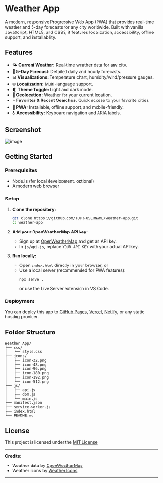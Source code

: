 # Weather App

A modern, responsive Progressive Web App (PWA) that provides real-time weather and 5-day forecasts for any city worldwide. Built with vanilla JavaScript, HTML5, and CSS3, it features localization, accessibility, offline support, and installability.

## Features

- 🌤️ **Current Weather:** Real-time weather data for any city.
- 📅 **5-Day Forecast:** Detailed daily and hourly forecasts.
- 📊 **Visualizations:** Temperature chart, humidity/wind/pressure gauges.
- 🌐 **Localization:** Multi-language support.
- 🌓 **Theme Toggle:** Light and dark mode.
- 📍 **Geolocation:** Weather for your current location.
- ⭐ **Favorites & Recent Searches:** Quick access to your favorite cities.
- 📱 **PWA:** Installable, offline support, and mobile-friendly.
- ♿ **Accessibility:** Keyboard navigation and ARIA labels.

## Screenshot

![image](https://github.com/user-attachments/assets/419ae6e2-94f6-4cb3-b338-de6ff82c146c)


## Getting Started

### Prerequisites

- Node.js (for local development, optional)
- A modern web browser

### Setup

1. **Clone the repository:**
   ```bash
   git clone https://github.com/YOUR-USERNAME/weather-app.git
   cd weather-app
   ```

2. **Add your OpenWeatherMap API key:**
   - Sign up at [OpenWeatherMap](https://openweathermap.org/) and get an API key.
   - In `js/api.js`, replace `YOUR_API_KEY` with your actual API key.

3. **Run locally:**
   - Open `index.html` directly in your browser, or
   - Use a local server (recommended for PWA features):
     ```bash
     npx serve .
     ```
     or use the Live Server extension in VS Code.

### Deployment

You can deploy this app to [GitHub Pages](https://pages.github.com/), [Vercel](https://vercel.com/), [Netlify](https://netlify.com/), or any static hosting provider.

## Folder Structure

```
Weather App/
├── css/
│   └── style.css
├── icons/
│   ├── icon-32.png
│   ├── icon-48.png
│   ├── icon-96.png
│   ├── icon-180.png
│   ├── icon-192.png
│   └── icon-512.png
├── js/
│   ├── api.js
│   ├── dom.js
│   └── main.js
├── manifest.json
├── service-worker.js
├── index.html
└── README.md
```

## License

This project is licensed under the [MIT License](LICENSE).

---

**Credits:**  
- Weather data by [OpenWeatherMap](https://openweathermap.org/)
- Weather icons by [Weather Icons](https://erikflowers.github.io/weather-icons/)

---

